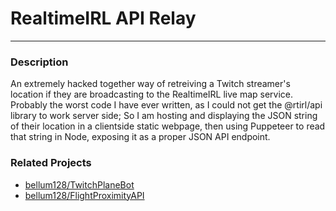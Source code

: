 # RealtimeIRL API Relay
---

### Description
An extremely hacked together way of retreiving a Twitch streamer's location if they are broadcasting to the RealtimeIRL live map service. Probably the worst code I have ever written, as I could not get the @rtirl/api library to work server side; So I am hosting and displaying the JSON string of their location in a clientside static webpage, then using Puppeteer to read that string in Node, exposing it as a proper JSON API endpoint.

### Related Projects
- [bellum128/TwitchPlaneBot](https://github.com/bellum128/TwitchPlaneBot)
- [bellum128/FlightProximityAPI](https://github.com/bellum128/FlightProximityAPI)
